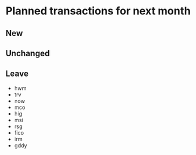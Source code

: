 # Planned transactions for next month

## New

## Unchanged

## Leave
- hwm
- trv
- now
- mco
- hig
- msi
- rsg
- fico
- irm
- gddy